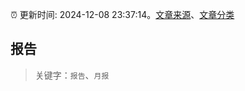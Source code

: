 :alarm_clock: 更新时间: 2024-12-08 23:37:14。[文章来源](/README.md)、[文章分类](/TAGS.md)

## 报告


> 关键字：`报告`、`月报`



